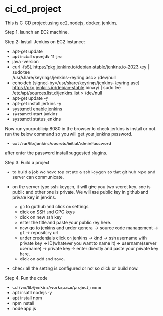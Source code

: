 # ci_cd_project
This is CI CD project using ec2, nodejs, docker, jenkins.

Step 1. 
launch an EC2 machine.

Step 2: Install Jenkins on EC2 Instance:
  - apt-get update
  - apt install openjdk-11-jre
  - java -version
  - curl -fsSL https://pkg.jenkins.io/debian-stable/jenkins.io-2023.key | sudo tee \
  /usr/share/keyrings/jenkins-keyring.asc > /dev/null
  - echo deb [signed-by=/usr/share/keyrings/jenkins-keyring.asc] \
  https://pkg.jenkins.io/debian-stable binary/ | sudo tee \
  /etc/apt/sources.list.d/jenkins.list > /dev/null
- apt-get update -y
- apt-get install jenkins -y
- systemctl enable jenkins
- systemctl start jenkins
- systemctl status jenkins

Now run yourpublicip:8080 in the browser to check jenkins is install or not.
run the below command so you will get your jenkins password.

- cat /var/lib/jenkins/secrets/initialAdminPassword
  
after enter the password install suggested plugins.

Step 3. Build a project

- to build a job we have top create a ssh keygen so that git hub repo and server can communicate.
- on the server type ssh-keygen, it will give you two secret key. one is public and other one is private. We will use public key in github and private key in jenkins.
  - go to guthub and click on settings
  - click on SSH and GPG keys
  - click on new ssh key
  - enter the title and paste your public key here.
  - now go to jenkins and under general -> source code management -> git -> repository url <paste github repo url>
  - under credentials click on jenkins -> kind -> ssh username with private key -> ID(whatever you want to name it) -> username(server username) -> private key -> enter directly and paste your private key here.
  - click on add and save.

 - check all the setting is configured or not so click on build now.

Step 4. Run the code
- cd /var/lib/jenkins/workspace/project_name
- apt insatll nodejs -y
- apt install npm
- npm install
- node app.js
